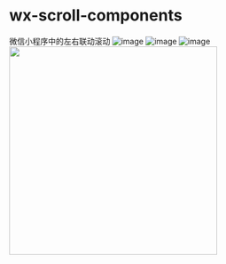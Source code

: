 # wx-scroll-components
微信小程序中的左右联动滚动
![image](https://github.com/qdzjp/wx-scroll-components/blob/master/static/20200113144608.gif)
![image](https://github.com/qdzjp/wx-scroll-components/blob/master/static/20200113144639.png) 
![image](https://github.com/qdzjp/wx-scroll-components/blob/master/static/20200113144646.png) 
<img src="https://github.com/qdzjp/wx-scroll-components/blob/master/static/20200113144608.gif" width="375" />
